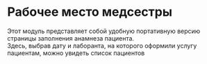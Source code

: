 # Рабочее место медсестры

Этот модуль представляет собой удобную портативную версию страницы заполнения анамнеза пациента.   
Здесь, выбрав дату и лаборанта, на которого оформили услугу пациентам, можно увидеть список пациентов